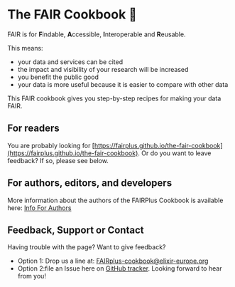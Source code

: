 # The FAIR Cookbook :construction: 

FAIR is for **F**indable, **A**ccessible, **I**nteroperable and **R**eusable. 

This means: 
  - your data and services can be cited
  - the impact and visibility of your research will be increased
  - you benefit the public good
  - your data is more useful because it is easier to compare with other data
  
This FAIR cookbook gives you step-by-step recipes for making your data FAIR.


## For readers

You are probably looking for [https://fairplus.github.io/the-fair-cookbook](https://fairplus.github.io/the-fair-cookbook). Or do you want to leave feedback? If so, please see below.


## For authors, editors, and developers 

More information about the authors of the FAIRPlus Cookbook is available here: [Info For Authors](https://fairplus.github.io/the-fair-cookbook/content/home.html)


## Feedback, Support or Contact

Having trouble with the page? Want to give feedback? 

- Option 1: Drop us a line at: FAIRplus-cookbook@elixir-europe.org 
- Option 2:file an Issue here on [GitHub tracker](https://github.com/FAIRplus/the-fair-cookbook/issues). Looking forward to hear from you!

